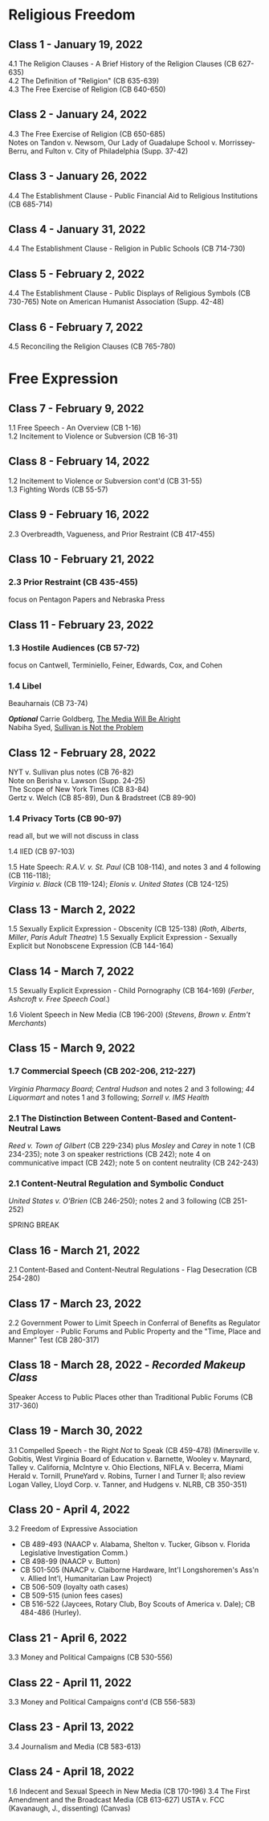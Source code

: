 # Religious Freedom

## Class 1 - January 19, 2022
4.1 The Religion Clauses - A Brief History of the Religion Clauses (CB 627-635)  
4.2 The Definition of "Religion" (CB 635-639)  
4.3 The Free Exercise of Religion (CB 640-650)

## Class 2 - January 24, 2022
4.3 The Free Exercise of Religion (CB 650-685)  
Notes on Tandon v. Newsom, Our Lady of Guadalupe School v. Morrissey-Berru, and Fulton v. City of Philadelphia (Supp. 37-42)

## Class 3 - January 26, 2022
4.4 The Establishment Clause - Public Financial Aid to Religious Institutions (CB 685-714)

## Class 4 - January 31, 2022
4.4 The Establishment Clause - Religion in Public Schools (CB 714-730)

## Class 5 - February 2, 2022
4.4 The Establishment Clause - Public Displays of Religious Symbols (CB 730-765)
Note on American Humanist Association (Supp. 42-48)

## Class 6 - February 7, 2022
4.5 Reconciling the Religion Clauses (CB 765-780)

# Free Expression
## Class 7 - February 9, 2022
1.1 Free Speech - An Overview (CB 1-16)  
1.2 Incitement to Violence or Subversion (CB 16-31)

## Class 8 - February 14, 2022
1.2 Incitement to Violence or Subversion cont'd (CB 31-55)  
1.3 Fighting Words (CB 55-57)

## Class 9 - February 16, 2022
2.3 Overbreadth, Vagueness, and Prior Restraint (CB 417-455)

## Class 10 - February 21, 2022

### 2.3 Prior Restraint (CB 435-455)

focus on Pentagon Papers and Nebraska Press

## Class 11 - February 23, 2022

### 1.3 Hostile Audiences (CB 57-72)

focus on Cantwell, Terminiello, Feiner, Edwards, Cox, and Cohen

### 1.4  Libel  

Beauharnais (CB 73-74)  


***Optional***
Carrie Goldberg, [The Media Will Be Alright](https://knightcolumbia.org/blog/the-media-will-be-alright)  
Nabiha Syed, [Sullivan is Not the Problem](https://knightcolumbia.org/blog/sullivan-is-not-the-problem)


## Class 12 - February 28, 2022

NYT v. Sullivan plus notes (CB 76-82)  
Note on Berisha v. Lawson (Supp. 24-25)  
The Scope of New York Times (CB 83-84)  
Gertz v. Welch (CB 85-89), Dun & Bradstreet (CB 89-90)  

###  1.4 Privacy Torts (CB 90-97)

read all, but we will not discuss in class

1.4 IIED (CB 97-103)

1.5 Hate Speech: *R.A.V. v. St. Paul* (CB 108-114), and notes 3 and 4 following (CB 116-118);  
*Virginia v. Black* (CB 119-124); *Elonis v. United States* (CB 124-125)

## Class 13 - March 2, 2022  
1.5 Sexually Explicit Expression - Obscenity (CB 125-138) (*Roth*, *Alberts*, *Miller*, *Paris Adult Theatre*)
1.5 Sexually Explicit Expression - Sexually Explicit but Nonobscene Expression (CB 144-164)

## Class 14 - March 7, 2022
1.5 Sexually Explicit Expression - Child Pornography (CB 164-169) (*Ferber*, *Ashcroft v. Free Speech Coal*.)

1.6 Violent Speech in New Media (CB 196-200) (*Stevens*, *Brown v. Entm't Merchants*)

## Class 15 - March 9, 2022
### 1.7 Commercial Speech (CB 202-206, 212-227)

*Virginia Pharmacy Board*; *Central Hudson* and notes 2 and 3 following; *44 Liquormart* and notes 1 and 3 following;  *Sorrell v. IMS Health*

### 2.1 The Distinction Between Content-Based and Content-Neutral Laws

*Reed v. Town of Gilbert* (CB 229-234) plus *Mosley* and *Carey* in note 1 (CB 234-235); note 3 on speaker restrictions (CB 242); note 4 on communicative impact (CB 242); note 5 on content neutrality (CB 242-243)

### 2.1 Content-Neutral Regulation and Symbolic Conduct

*United States v. O'Brien* (CB 246-250); notes 2 and 3 following (CB 251-252)



SPRING BREAK

## Class 16 - March 21, 2022
2.1 Content-Based and Content-Neutral Regulations - Flag Desecration (CB 254-280)

## Class 17 - March 23, 2022
2.2 Government Power to Limit Speech in Conferral of Benefits as Regulator and Employer - Public Forums and Public Property and the "Time, Place and Manner" Test (CB 280-317)

## Class 18 - March 28, 2022 - *Recorded Makeup Class*
Speaker Access to Public Places other than Traditional Public Forums (CB 317-360)

## Class 19 - March 30, 2022
3.1 Compelled Speech - the Right _Not_ to Speak (CB 459-478) (Minersville v. Gobitis, West Virginia Board of Education v. Barnette, Wooley v. Maynard, Talley v. California, McIntyre v. Ohio Elections, NIFLA v. Becerra, Miami Herald v. Tornill, PruneYard v. Robins, Turner I and Turner II; also review Logan Valley, Lloyd Corp. v. Tanner, and Hudgens v. NLRB, CB 350-351)

## Class 20 - April 4, 2022
3.2 Freedom of Expressive Association
- CB 489-493 (NAACP v. Alabama, Shelton v. Tucker, Gibson v. Florida Legislative Investigation Comm.)
- CB 498-99 (NAACP v. Button)
- CB 501-505 (NAACP v. Claiborne Hardware, Int'l Longshoremen's Ass'n v. Allied Int'l, Humanitarian Law Project)
- CB 506-509 (loyalty oath cases)
- CB 509-515 (union fees cases)
- CB 516-522 (Jaycees, Rotary Club, Boy Scouts of America v. Dale); CB 484-486 (Hurley).

## Class 21 - April 6, 2022
3.3 Money and Political Campaigns (CB 530-556)

## Class 22 - April 11, 2022
3.3 Money and Political Campaigns cont'd (CB 556-583)

## Class 23 - April 13, 2022
3.4 Journalism and Media (CB 583-613)

## Class 24 - April 18, 2022
1.6 Indecent and Sexual Speech in New Media (CB 170-196)
3.4 The First Amendment and the Broadcast Media (CB 613-627)
USTA v. FCC (Kavanaugh, J., dissenting) (Canvas)
